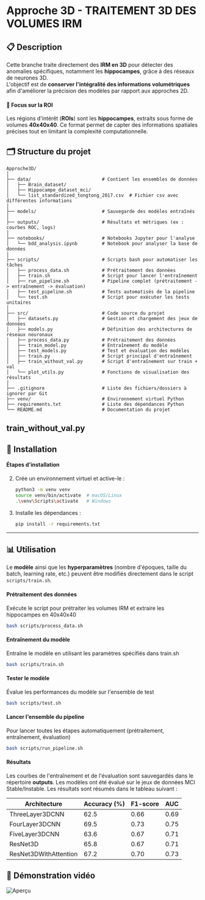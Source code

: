 # Approche 3D - TRAITEMENT 3D DES VOLUMES IRM
## 📋 Description
Cette branche traite directement des **IRM en 3D** pour détecter des anomalies spécifiques, notamment les **hippocampes**, grâce à des réseaux de neurones 3D.  
L'objectif est de **conserver l'intégralité des informations volumétriques** afin d'améliorer la précision des modèles par rapport aux approches 2D.  

#### 🧠 **Focus sur la ROI**  
Les régions d'intérêt (**ROIs**) sont les **hippocampes**, extraits sous forme de volumes **40x40x40**. Ce format permet de capter des informations spatiales précises tout en limitant la complexité computationnelle.

## 🗂️ Structure du projet

```plaintext
Approche3D/
│
├── data/                          # Contient les ensembles de données
│   ├── Brain_dataset/             
│   ├── Hippocampe_dataset_mci/   
│   └── list_standardized_tongtong_2017.csv  # Fichier csv avec différentes informations
│
├── models/                        # Sauvegarde des modèles entraînés
│
├── outputs/                       # Résultats et métriques (ex : courbes ROC, logs)
│
├── notebooks/                     # Notebooks Jupyter pour l'analyse
│   └── bdd_analysis.ipynb         # Notebook pour analyser la base de données
│
├── scripts/                       # Scripts bash pour automatiser les tâches
│   ├── process_data.sh            # Prétraitement des données
│   ├── train.sh                   # Script pour lancer l'entraînement
│   ├── run_pipeline.sh            # Pipeline complet (prétraitement -> entraînement -> évaluation)
│   ├── test_pipeline.sh           # Tests automatisés de la pipeline
│   └── test.sh                    # Script pour exécuter les tests unitaires
│
├── src/                           # Code source du projet
│   ├── datasets.py                # Gestion et chargement des jeux de données
│   ├── models.py                  # Définition des architectures de réseaux neuronaux
│   ├── process_data.py            # Prétraitement des données
│   ├── train_model.py             # Entraînement du modèle
│   ├── test_models.py             # Test et évaluation des modèles
│   ├── train.py                   # Script principal d'entraînement
│   ├── train_without_val.py       # Script d'entraînement sur train + val
│   └── plot_utils.py              # Fonctions de visualisation des résultats
│
├── .gitignore                     # Liste des fichiers/dossiers à ignorer par Git
├── venv/                          # Environnement virtuel Python
├── requirements.txt               # Liste des dépendances Python
└── README.md                      # Documentation du projet
```
train_without_val.py
---

## 🚀 Installation

#### Étapes d'installation

2. Crée un environnement virtuel et active-le :
   ```bash
   python3 -m venv venv
   source venv/bin/activate  # macOS/Linux
   .\venv\Scripts\activate   # Windows
   ```

3. Installe les dépendances :
   ```bash
   pip install -r requirements.txt
   ```

---

## 📊 Utilisation
Le **modèle** ainsi que les **hyperparamètres** (nombre d'époques, taille du batch, learning rate, etc.) peuvent être modifiés directement dans le script `scripts/train.sh`.

#### Prétraitement des données
Exécute le script pour prétraiter les volumes IRM et extraire les hippocampes en 40x40x40
```bash
bash scripts/process_data.sh
```

#### Entraînement du modèle
Entraîne le modèle en utilisant les paramètres spécifiés dans train.sh 
```bash
bash scripts/train.sh
```

#### Tester le modèle
Évalue les performances du modèle sur l'ensemble de test
```bash
bash scripts/test.sh
```

#### Lancer l'ensemble du pipeline
Pour lancer toutes les étapes automatiquement (prétraitement, entraînement, évaluation)
```bash
bash scripts/run_pipeline.sh
```

#### Résultats
Les courbes de l'entraînement et de l'évaluation sont sauvegardés dans le répertoire **outputs**.
Les modèles ont été évalué sur le jeux de données MCI Stable/Instable. Les résultats sont résumés dans le tableau suivant :

| **Architecture**         | **Accuracy (%)** | **F1-score** | **AUC** |
|---------------------------|------------------|--------------|---------|
| ThreeLayer3DCNN           | 62.5            | 0.66         | 0.69    |
| FourLayer3DCNN            | 69.5            | 0.73         | 0.75    |
| FiveLayer3DCNN            | 63.6            | 0.67         | 0.71    |
| ResNet3D                  | 65.8            | 0.67         | 0.71    |
| ResNet3DWithAttention     | 67.2            | 0.70         | 0.73    |

## 🎥 Démonstration vidéo
![Aperçu](demo.gif)
